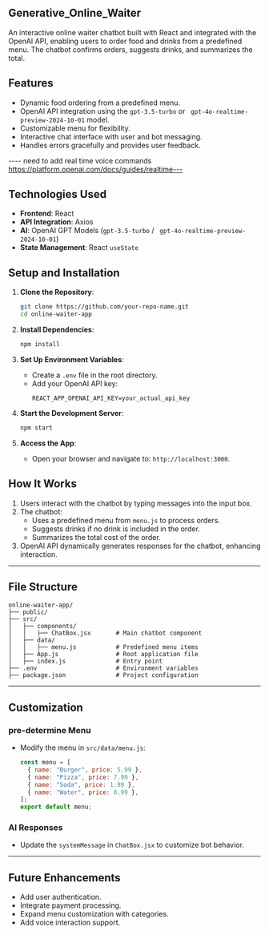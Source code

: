 ## Generative_Online_Waiter
An interactive online waiter chatbot built with React and integrated with the OpenAI API, enabling users to order food and drinks from a predefined menu. The chatbot confirms orders, suggests drinks, and summarizes the total.


## **Features**
- Dynamic food ordering from a predefined menu.
- OpenAI API integration using the `gpt-3.5-turbo` or ` gpt-4o-realtime-preview-2024-10-01` model.
- Customizable menu for flexibility.
- Interactive chat interface with user and bot messaging.
- Handles errors gracefully and provides user feedback.


---- need to add real time voice commands https://platform.openai.com/docs/guides/realtime---


## **Technologies Used**
- **Frontend**: React
- **API Integration**: Axios
- **AI**: OpenAI GPT Models (`gpt-3.5-turbo` / ` gpt-4o-realtime-preview-2024-10-01`)
- **State Management**: React `useState`



## **Setup and Installation**
1. **Clone the Repository**:
   ```bash
   git clone https://github.com/your-repo-name.git
   cd online-waiter-app
   ```

2. **Install Dependencies**:
   ```bash
   npm install
   ```

3. **Set Up Environment Variables**:
   - Create a `.env` file in the root directory.
   - Add your OpenAI API key:
     ```env
     REACT_APP_OPENAI_API_KEY=your_actual_api_key
     ```

4. **Start the Development Server**:
   ```bash
   npm start
   ```

5. **Access the App**:
   - Open your browser and navigate to: `http://localhost:3000`.



## **How It Works**
1. Users interact with the chatbot by typing messages into the input box.
2. The chatbot:
   - Uses a predefined menu from `menu.js` to process orders.
   - Suggests drinks if no drink is included in the order.
   - Summarizes the total cost of the order.
3. OpenAI API dynamically generates responses for the chatbot, enhancing interaction.

---

## **File Structure**
```
online-waiter-app/
├── public/
├── src/
│   ├── components/
│   │   ├── ChatBox.jsx       # Main chatbot component
│   ├── data/
│   │   ├── menu.js           # Predefined menu items
│   ├── App.js                # Root application file
│   ├── index.js              # Entry point
├── .env                      # Environment variables
├── package.json              # Project configuration
```

---

## **Customization**
### **pre-determine Menu**
- Modify the menu in `src/data/menu.js`:
  ```javascript
  const menu = [
    { name: "Burger", price: 5.99 },
    { name: "Pizza", price: 7.99 },
    { name: "Soda", price: 1.99 },
    { name: "Water", price: 0.99 },
  ];
  export default menu;
  ```

### **AI Responses**
- Update the `systemMessage` in `ChatBox.jsx` to customize bot behavior.

---

## **Future Enhancements**
- Add user authentication.
- Integrate payment processing.
- Expand menu customization with categories.
- Add voice interaction support.